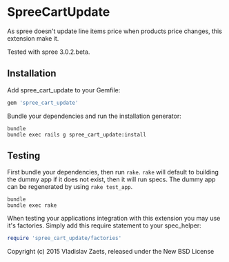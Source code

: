 SpreeCartUpdate
===============

As spree doesn't update line items price when products price changes, this extension make it. 

Tested with spree 3.0.2.beta.

Installation
------------

Add spree_cart_update to your Gemfile:

```ruby
gem 'spree_cart_update'
```

Bundle your dependencies and run the installation generator:

```shell
bundle
bundle exec rails g spree_cart_update:install
```

Testing
-------

First bundle your dependencies, then run `rake`. `rake` will default to building the dummy app if it does not exist, then it will run specs. The dummy app can be regenerated by using `rake test_app`.

```shell
bundle
bundle exec rake
```

When testing your applications integration with this extension you may use it's factories.
Simply add this require statement to your spec_helper:

```ruby
require 'spree_cart_update/factories'
```

Copyright (c) 2015 Vladislav Zaets, released under the New BSD License
